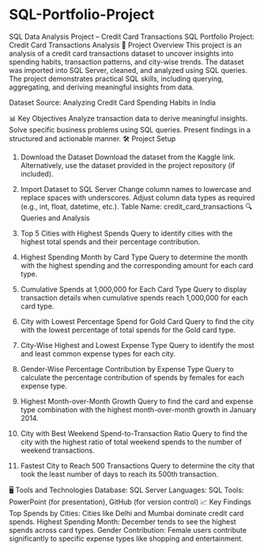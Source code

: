 # SQL-Portfolio-Project
SQL Data Analysis Project – Credit Card Transactions
SQL Portfolio Project: Credit Card Transactions Analysis
📄 Project Overview
This project is an analysis of a credit card transactions dataset to uncover insights into spending habits, transaction patterns, and city-wise trends. The dataset was imported into SQL Server, cleaned, and analyzed using SQL queries. The project demonstrates practical SQL skills, including querying, aggregating, and deriving meaningful insights from data.

Dataset Source: Analyzing Credit Card Spending Habits in India

📊 Key Objectives
Analyze transaction data to derive meaningful insights.
Solve specific business problems using SQL queries.
Present findings in a structured and actionable manner.
🛠 Project Setup
1. Download the Dataset
Download the dataset from the Kaggle link.
Alternatively, use the dataset provided in the project repository (if included).
2. Import Dataset to SQL Server
Change column names to lowercase and replace spaces with underscores.
Adjust column data types as required (e.g., int, float, datetime, etc.).
Table Name: credit_card_transactions
🔍 Queries and Analysis
1. Top 5 Cities with Highest Spends
Query to identify cities with the highest total spends and their percentage contribution.

2. Highest Spending Month by Card Type
Query to determine the month with the highest spending and the corresponding amount for each card type.

3. Cumulative Spends at 1,000,000 for Each Card Type
Query to display transaction details when cumulative spends reach 1,000,000 for each card type.

4. City with Lowest Percentage Spend for Gold Card
Query to find the city with the lowest percentage of total spends for the Gold card type.

5. City-Wise Highest and Lowest Expense Type
Query to identify the most and least common expense types for each city.

6. Gender-Wise Percentage Contribution by Expense Type
Query to calculate the percentage contribution of spends by females for each expense type.

7. Highest Month-over-Month Growth
Query to find the card and expense type combination with the highest month-over-month growth in January 2014.

8. City with Best Weekend Spend-to-Transaction Ratio
Query to find the city with the highest ratio of total weekend spends to the number of weekend transactions.

9. Fastest City to Reach 500 Transactions
Query to determine the city that took the least number of days to reach its 500th transaction.

🖥️ Tools and Technologies
Database: SQL Server
Languages: SQL
Tools: PowerPoint (for presentation), GitHub (for version control)
📈 Key Findings
Top Spends by Cities: Cities like Delhi and Mumbai dominate credit card spends.
Highest Spending Month: December tends to see the highest spends across card types.
Gender Contribution: Female users contribute significantly to specific expense types like shopping and entertainment.
